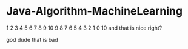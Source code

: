 # Java-Algorithm-MachineLearning
1
2
3
4
5
6
7
8
9
10
9
8
7
6
5
4
3
2
1
0
10
and that is nice right?

god dude that is bad
